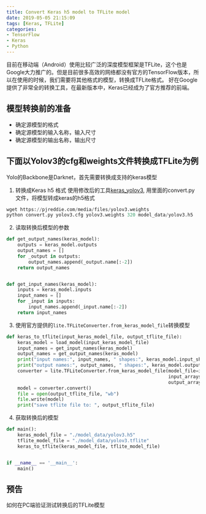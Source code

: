 ```yaml
---
title: Convert Keras h5 model to TFLite model
date: 2019-05-05 21:15:09
tags: [Keras, TFLite]
categories:
- TensorFlow
- Keras
- Python
---
```


目前在移动端（Android）使用比较广泛的深度模型框架是TFLite，这个也是Google大力推广的。但是目前很多高效的网络都没有官方的TensorFlow版本，所以在使用的时候，我们需要将其他格式的模型，转换成TFLite格式。
好在Google提供了非常全的转换工具，在最新版本中，Keras已经成为了官方推荐的前端。

## 模型转换前的准备
* 确定源模型的格式
* 确定源模型的输入名称，输入尺寸
* 确定源模型的输出名称，输出尺寸

## 下面以Yolov3的cfg和weights文件转换成TFLite为例
Yolo的Backbone是Darknet，首先需要转换成支持的keras模型

1. 转换成Keras h5 格式
使用修改后的工具[keras_yolov3](https://github.com/vectoros/keras-yolo3), 用里面的convert.py文件，将模型转成keras的h5格式

```python
wget https://pjreddie.com/media/files/yolov3.weights
python convert.py yolov3.cfg yolov3.weights 320 model_data/yolov3.h5
```

2. 读取转换后模型的参数

```python
def get_output_names(keras_model):
    outputs = keras_model.outputs
    output_names = []
    for _output in outputs:
        output_names.append(_output.name[:-2])
    return output_names


def get_input_names(keras_model):
    inputs = keras_model.inputs
    input_names = []
    for _input in inputs:
        input_names.append(_input.name[:-2])
    return input_names
``` 

3. 使用官方提供的`lite.TFLiteConverter.from_keras_model_file`转换模型

```python
def keras_to_tflite(input_keras_model_file, output_tflite_file):
    keras_model = load_model(input_keras_model_file)
    input_names = get_input_names(keras_model)
    output_names = get_output_names(keras_model)
    print("input names:", input_names, " shapes:", keras_model.input_shape)
    print("output names:", output_names, " shapes:", keras_model.output_shape)
    converter = lite.TFLiteConverter.from_keras_model_file(model_file=input_keras_model_file,
                                                           input_arrays=input_names,
                                                           output_arrays=output_names)
    model = converter.convert()
    file = open(output_tflite_file, "wb")
    file.write(model)
    print("save tflite file to: ", output_tflite_file)
```

4. 获取转换后的模型

```python
def main():
    keras_model_file = "./model_data/yolov3.h5"
    tflite_model_file = "./model_data/yolov3.tflite"
    keras_to_tflite(keras_model_file, tflite_model_file)


if __name__ == '__main__':
    main()
```

## 预告
如何在PC端验证测试转换后的TFLite模型
